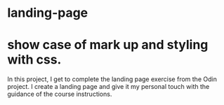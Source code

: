 # landing-page
# show case of mark up and styling with css.
In this project, I get to complete the landing page exercise from the Odin project.
I create a landing page and give it my personal touch with the guidance of the course instructions.
